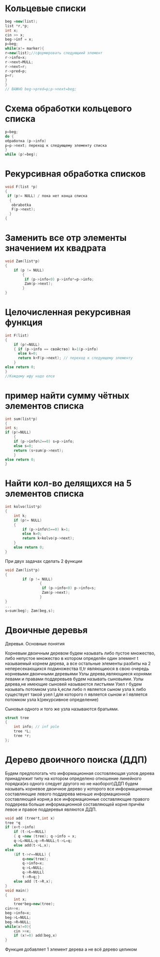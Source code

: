 # Кольцевые списки

```cpp
beg =new(list); 
list *r,*p;
int x;
cin >> x;
beg->inf = x;
p=beg;
while(x!= marker){
r=new(list);//сформировать следующиий элемент
r->info=x;
r->next=MULL;
r->next=r;
r->pred=p;
p=r;
}
}
// ВАЖНО beg->pred=p;p->next=beg;
```
# Cхема обработки кольцевого списка
```cpp
p=beg;
do {
обработка (p->info)
p=p->next; переход к следующему элементу списка
}
while (p!=beg);
```
# Рекурсивная обработка списков
```cpp
void F(list *p)
{
 if (p!= NULL) / пока нет конца списка
  { 
   obrabotka 
   F(p->next);
  }
{
```
# Заменить все отр элементы значением их квадрата
```cpp
void Zam(list*p)
{
	if (p != NULL)
		{
		 if (p->info<0) p->info*=p->info;
		 Zam(p->next);
		}
}

```
# Целочисленная рекурсивная функция

```cpp
int F(list)
{
	if (p!=NULL)
	{ if (p->info == свойство) k=1(p->info)
	  else k=0;
	  return k+F(p->next); // переход к следующему элементу
	}
else return 0;
}
//Каждому ифу надо елсе
```
# пример найти сумму чётных элементов списка
```cpp
int sum(list*p)
{
int s;
if (p!=NULL)
	{
	if (p->info%2==0) s=p->info;
	else s=0;
	return (s+sum(p->next);
	}
else return 0;
}
```
# Найти кол-во делящихся на 5 элементов списка 
```cpp
int kolvo(list*p)
{
	int k;
	if (p!= NULL)
	{
		if (p->info%5==0) k=1;
		else k=0;
		return k+kolvo(p->next);
	}
	else return 0;
}
```

При двух задачах сделать 2 функции 

```cpp
void Zam(list*p)
{
        if (p != NULL)
                {
                 if (p->info<0) p->info=s;
                 Zam(p->next);
                }
}
...
s=sum(beg); Zam(beg,s);
```
# Двоичные деревья

Деревья. Основные понятия

Корневым двоичным деревом будем называть либо пустое множество, либо непустое множество в котором определён один элемент t называемый корнем
дерева, а все остальные элементы разбиты на 2 непересекающихся подмножества tl,tr являющиюся в свою очередь корневыми двоичными деревьями
Узлы дерева,являющиеся корнями левами и правами поддеревьев будем называть сыновьями. Узлы дерева,не имеющие сыновей называются листъями
Узел r будем называть потомком узла k,если либо n является сыном узла k либо существует такой узел l,для которого n является сыном и l является
потомком узла k(рекурсивное определение)

Сыновья одного и того же узла называются братьями.

```cpp
struct tree
{
	int info; // inf pole
	tree *L;
	tree *r;
};
```
# Дерево двоичного поиска (ДДП)

Будем предпологать что информационная состовляющая узлов дерева принадлежит типу на котором определено отношение линейного порядка(из одного 
следует другого но не наоборот)ДДП будем называть корневое двоичное дерево у которого все информационные составляющие левого поддерева
меньше информационной составляющей корня,а все информационные составляющие правого поддерева больше информационной составляющей корня причём 
левое и правое поддеревья являются ДДП.

```cpp
void add (tree*t,int x)
tree *q 
if (x<t->info)
	if (t->L==NULL)
	{ q =new (tree); q->info = x;
	q->L=NULL;q->R=NULL;t->L=q;
	else add(t->L,x);
else
	(if t->r==NULL) {
		q=new(tree);
		q->info=x;
		q->L=NULL;
		q->R=NULLl
		t->R=q;}
	else add (t->R,x);
}
void main()
{
	int x;
	tree*beg=new(tree);
cin>>x;
beg->info=x;
beg->L=NULL;
beg->R=NULL;
while(x!=0){
	cin >>x;
	if (x!=0) add(beg,x)
} 
```

Функция добавляет 1 элемент дерева а не всё дерево целиком 
